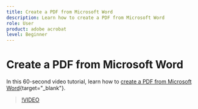 ```yaml
---
title: Create a PDF from Microsoft Word
description: Learn how to create a PDF from Microsoft Word
role: User
product: adobe acrobat
level: Beginner
---
```

# Create a PDF from Microsoft Word

In this 60-second video tutorial, learn how to [create a PDF from Microsoft Word](https://www.adobe.com/acrobat/online/word-to-pdf.html){target="_blank"}. 

>[!VIDEO](https://video.tv.adobe.com/v/342627?quality=12&learn=on&hidetitle=true)
